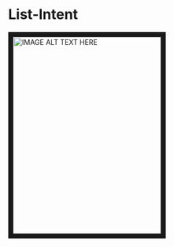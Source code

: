 # List-Intent

<img src="image/image.png" 
alt="IMAGE ALT TEXT HERE" width="300" height="400" border="10" />
